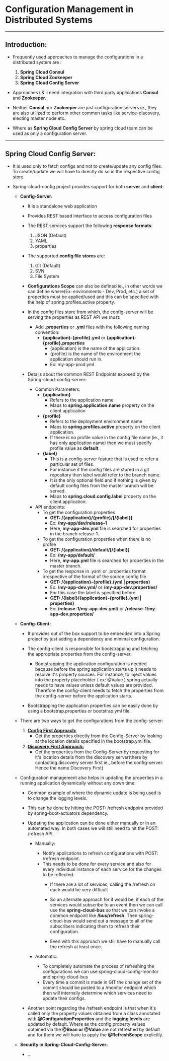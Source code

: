 # Configuration Management in Distributed Systems

---
## Introduction:
- Frequently used approaches to manage the configurations in a distributed system are :
	1. **Spring Cloud Consul**
	2. **Spring Cloud Zookeeper**
	3. **Spring Cloud Config Server**

- Approaches i & ii need integration with third party applications **Consul** and **Zookeeper**.

- Neither **Consul** nor **Zookeeper** are just configuration servers ie., they are also
  utilized to perform other common tasks like service-discovery, electing master node etc.
  
- Where as **Spring Cloud Config Server** by spring cloud team can be used as only a configuration server.


---
## Spring Cloud Config Server:

- It is used only to fetch configs and not to create/update any config files. To create/update we will have to directly do so in the respective config store.

- Spring-cloud-config project provides support for both **server** and **client**:
	- **Config-Server:**
		- It is a standalone web application
		- Provides REST based interface to access configuration files
		- The REST services support the following **response formats**:
			1. JSON (Default)
			2. YAML
			3. properties
		- The supported **config file stores** are:
			1. Git (Default)
			2. SVN
			3. File System
		- **Configurations Scope** can also be defined ie., in other words we can define where(Ex: environments:- Dev, Prod, etc.) a set of properties must be applied/used and this can be specified with the help of spring.profiles.active property.
				
		- In the config files store from which, the config-server will be serving the properties as REST API we must:
			- Add **.properties** or **.yml** files with the following naming convention:
				- **{application)-{profile}.yml** or **{application)-{profile}.properties**
					- {application} is the name of the application.
					- {profile} is the name of the environment the application should run in.
					- Ex: my-app-prod.yml
					
		- Details about the common REST Endpoints exposed by the Spring-cloud-config-server:
			- Common Parameters:
				- **{application}**
					- Refers to the application name
					- Maps to **spring.application.name** property on the client application
				- **{profile}**
					- Refers to the deployment environment name
					- Maps to **spring.profiles.active** property on the client application.
					- If there is no profile value in the config file name (ie., it has only application name) then we must specify profile value as **default**
				- **{label}**
					- This is a config-server feature that is used to refer a particular set of files.
					- For instance if the config files are stored in a git repository then label would refer to the branch name.
					- It is the only optional field and if nothing is given by default config files from the master branch will be served.
					- Maps to **spring.cloud.config.label** property on the client application.
			- API endpoints:
				- To get the configuration properties 
					- **GET: /{application}/{profile}/[/{label}]**
					- Ex: **/my-app/dev/release-1** 
					- Here, **my-app-dev.yml** file is searched for properties in the branch release-1.
				- To get the configuration properties when there is no profile
					- **GET: /{application}/default/[/{label}]**
					- Ex: **/my-app/default/** 
					- Here, **my-app.yml** file is searched for properties in the master branch.
				- To get the response in .yaml or .properties format irrespective of the format of the source config file
					- **GET: /{application}-{profile}.(yml | properties)**
					- Ex: **/my-app-dev.yml/** or **/my-app-dev.properties/** 
					- For this case the label is specified before
					- **GET: /{label}/{application}-{profile}.(yml | properties)**
					- Ex: **/release-1/my-app-dev.yml/** or **/release-1/my-app-dev.properties/** 
				
	- **Config-Client:** 
		- It provides out of the box support to be embedded into a Spring project by just adding a dependency and minimal configuration.
		- The config-client is responsible for bootstrapping and fetching the appropriate properties from the config-server.
			- Bootstrapping the application configuration is needed because before the spring application starts up it needs to resolve it's property sources. For instance, to inject values into the property placeholder ( ex: @Value ) spring actually needs to have values unless default values are provided. Therefore the config-client needs to fetch the properties from the config-server before the application starts.
			
		- Bootstrapping the application properties can be easily done by using a bootstrap.properties or bootstrap.yml file.
		
	- There are two ways to get the configurations from the config-server:
		1. [**Config First Approach:**](https://github.com/sriram-ponangi/Spring-Boot-Microservices-Demo-Projects/tree/master/a.\)%20Configuration%20Management/1.%20Config%20First/SpringCloudConfigServer "readme")
			- Get the properties directly from the Config-Server by looking at the location details specified in the bootstrap.yml file.
		2. [**Discovery First Approach:**](https://github.com/sriram-ponangi/Spring-Boot-Microservices-Demo-Projects/tree/master/a.\)%20Configuration%20Management/2.%20Discovery%20First/EurekaServer-ConfigServer "readme")
			- Get the properties from the Config-Server by requesting for it's location details from the discovery server(there by contacting discovery server first ie., before the config-server. Hence the name Discovery First)

	- Configuration management also helps in updating the properties in a running application dynamically without any down time:
		- Common example of where the dynamic update is being used is to change the logging levels.
		- This can be done by hitting the POST: /refresh endpoint provided by spring-boot-actuators dependency.		
		- Updating the application can be done either manually or in an automated way. In both cases we will still need to hit the POST: /refresh API.
			- Manually:
				- Notify applications to refresh configurations with POST: /refresh endpoint.
				- This needs to be done for every service and also for every individual instance of each service for the changes to be reflected.
					- If there are a lot of services, calling the /refresh on each would be very difficult
					- So an alternate approach for it would be, if each of the services would subscribe to an event then we can call use the **spring-cloud-bus** so that we can invoke a common endpoint like **/bus/refresh**. Then spring-cloud-bus would send out a message to all of the subscribers indicating them  to refresh their configuration.
					
					- Even with this approach we still have to manually call the refresh at least once.
					
			- Automatic:
				- To completely automate the process of refreshing the configurations we can use spring-cloud-config-monitor and spring-cloud-bus
				- Every time a commit is made in GIT the change set of the commit should be posted to a /monitor endpoint which then will internally determine which services need to update their configs.
				
		- Another point regarding the /refresh endpoint is that when it's called only the property values obtained from a class annotated with **@ConfigurationProperties** and the **logging levels** are updated by default. Where as the config property values obtained via the **@Bean or @Value** are not refreshed by default and for them we will have to apply the **@RefreshScope** explicitly. 
		
	- **Security in Spring-Cloud-Config-Server:**
		- ...
				
		

